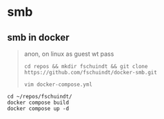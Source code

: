 # smb

## smb in docker

> anon, on linux as guest wt pass
>
> ```
> cd repos && mkdir fschuindt && git clone https://github.com/fschuindt/docker-smb.git
> ```
>
> `vim docker-compose.yml`


```
cd ~/repos/fschuindt/
docker compose build
docker compose up -d
```

